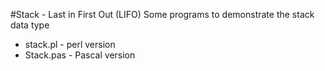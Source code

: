 #Stack -  Last in First Out (LIFO)
Some programs to demonstrate the stack data type

- stack.pl - perl version
- Stack.pas - Pascal version

